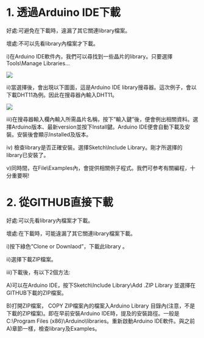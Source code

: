 <h1>1. 透過Arduino IDE下載</h1><p>
好處:可避免在下載時，違漏了其它關連library檔案。<p>
壞處:不可以先看library內檔案才下載。<p>

i)在Arduino IDE軟件內，我們可以尋找到一些晶片的library。只要選擇Tools\Manage Libraries…<p>
  <img src="https://www.meteam.org/1st_STEM2022/GithubWebpage/AL01.png"><p>
ii)當選擇後，會出現以下圖面，這是Arduino IDE library搜尋器。這次例子，會以下載DHT11為例。因此在搜尋器內輸入DHT11。<p>
    <img src="https://www.meteam.org/1st_STEM2022/GithubWebpage/AL02.png"><p>
iii)在搜尋器輸入欄內輸入所需晶片名稱，按下”輸入鍵”後，便會例出相關資料。選擇Arduino版本、最新version並按下Install鍵。Arduino IDE便會自動下載及安裝。安裝後會顯示Installed及版本。<p>
iv) 檢查library是否正確安裝。選擇Sketch\Include Library。剛才所選擇的library已安裝了。<p>
v)同時間，在File\Examples內，會提供相關例子程式。我們可参考有關編程，十分重要啊!<p>

<h1>2. 從GITHUB直接下載</h1><p>
好處:可以先看library內檔案才下載。<p>
壞處:在下載時，可能違漏了其它關連library檔案下載。<p>

i)按下綠色”Clone or Downlaod”，下載此library 。<p>
ii)選擇下載ZIP檔案。<p>
iii)下載後，有以下2個方法:<p>
A)可以在Arduino IDE，按下Sketch\Include Library\Add .ZIP Library 並選擇在GITHUB下載的ZIP檔案。<p>
B)打開ZIP檔案， COPY ZIP檔案內的檔案入Arduino Library 目錄內(注意，不是下載的ZIP檔案)。即在早前安裝Arduino IDE時，提及的安裝路徑。一般是C:\Program Files (x86)\Arduino\libraries。重新啟動Arduino IDE軟件。與之前A)章節一樣，檢查library及Examples。<p>
